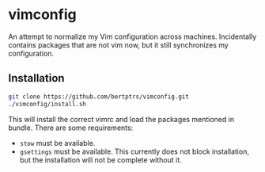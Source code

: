 # vimconfig

An attempt to normalize my Vim configuration across machines. Incidentally
contains packages that are not vim now, but it still synchronizes my
configuration.

## Installation

```bash
git clone https://github.com/bertptrs/vimconfig.git
./vimconfig/install.sh
```

This will install the correct vimrc and load the packages mentioned in bundle.
There are some requirements:

* `stow` must be available.
* `gsettings` must be available. This currently does not block installation,
  but the installation will not be complete without it.
